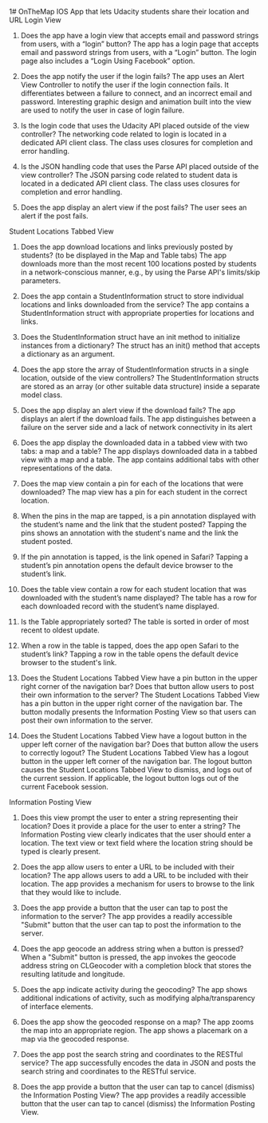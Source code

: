 1# OnTheMap
IOS App that lets Udacity students share their location and URL
Login View
1. Does the app have a login view that accepts email and password strings from users, with a “login” button?
The app has a login page that accepts email and password strings from users, with a “Login” button. The login page also includes a “Login Using Facebook” option.

2. Does the app notify the user if the login fails?
The app uses an Alert View Controller to notify the user if the login connection fails. It differentiates between a failure to connect, and an incorrect email and password. Interesting graphic design and animation built into the view are used to notify the user in case of login failure. 

3. Is the login code that uses the Udacity API placed outside of the view controller?
The networking code related to login is located in a dedicated API client class. The class uses closures for completion and error handling.

4. Is the JSON handling code that uses the Parse API placed outside of the view controller?
The JSON parsing code related to student data is located  in a dedicated API client class. The class uses closures for completion and error handling.

5. Does the app display an alert view if the post fails?
The user sees an alert if the post fails.

Student Locations Tabbed View
1. Does the app download locations and links previously posted by students?
(to be displayed in the Map and Table tabs)
The app downloads more than the most recent 100 locations posted by students in a network-conscious manner, e.g., by using the Parse API's limits/skip parameters.

2. Does the app contain a StudentInformation struct to store individual locations and links downloaded from the service?
The app contains a StudentInformation struct with appropriate properties for locations and links.

3. Does the StudentInformation struct have an init method to initialize instances from a dictionary?
The struct has an init() method that accepts a dictionary as an argument.

4. Does the app store the array of StudentInformation structs in a single location, outside of the view controllers?
The StudentInformation structs are stored as an array (or other suitable data structure) inside a separate model class.

5. Does the app display an alert view if the download fails?
The app displays an alert if the download fails. The app distinguishes between a failure on the server side and a lack of network connectivity in its alert

6. Does the app display the downloaded data in a tabbed view with two tabs: a map and a table?
The app displays downloaded data in a tabbed view with a map and a table. The app contains additional tabs with other representations of the data.

7. Does the map view contain a pin for each of the locations that were downloaded?
The map view has a pin for each student in the correct location.

8. When the pins in the map are tapped, is a pin annotation displayed with the student’s name and the link that the student posted?
Tapping the pins shows an annotation with the student's name and the link the student posted.

9. If the pin annotation is tapped, is the link opened in Safari?
Tapping a student’s pin annotation opens the default device browser to the student’s link.

10. Does the table view contain a row for each student location that was downloaded with the student’s name displayed?
The table has a row for each downloaded record with the student’s name displayed.

11. Is the Table appropriately sorted?
The table is sorted in order of most recent to oldest update.

12. When a row in the table is tapped, does the app open Safari to the student’s link?
Tapping a row in the table opens the default device browser to the student's link.

13. Does the Student Locations Tabbed View have a pin button in the upper right corner of the navigation bar? Does that button allow users to post their own information to the server?
The Student Locations Tabbed View has a pin button in the upper right corner of the navigation bar. The button modally presents the Information Posting View so that users can post their own information to the server.

14. Does the Student Locations Tabbed View have a logout button in the upper left corner of the navigation bar? Does that button allow the users to correctly logout?
The Student Locations Tabbed View has a logout button in the upper left corner of the navigation bar. The logout button causes the Student Locations Tabbed View to dismiss, and logs out of the current session. If applicable, the logout button logs out of the current Facebook session.

Information Posting View
1. Does this view prompt the user to enter a string representing their location? Does it provide a place for the user to enter a string?
The Information Posting view clearly indicates that the user should enter a location. The text view or text field where the location string should be typed is clearly present.

2. Does the app allow users to enter a URL to be included with their location?
The app allows users to add a URL to be included with their location. The app provides a mechanism for users to browse to the link that they would like to include.

3. Does the app provide a button that the user can tap to post the information to the server?
The app provides a readily accessible "Submit" button that the user can tap to post the information to the server.

4. Does the app geocode an address string when a button is pressed?
When a "Submit" button is pressed, the app invokes the geocode address string on CLGeocoder with a completion block that stores the resulting latitude and longitude.

5. Does the app indicate activity during the geocoding?
The app shows additional indications of activity, such as modifying alpha/transparency of interface elements.

6. Does the app show the geocoded response on a map?
The app zooms the map into an appropriate region.
The app shows a placemark on a map via the geocoded response.

7. Does the app post the search string and coordinates to the RESTful service?
The app successfully encodes the data in JSON and posts the search string and coordinates to the RESTful service.

8. Does the app provide a button that the user can tap to cancel (dismiss) the Information Posting View?
The app provides a readily accessible button that the user can tap to cancel (dismiss) the Information Posting View.

